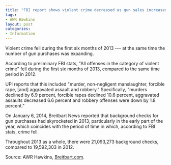```yaml
---
title: "FBI report shows violent crime decreased as gun sales increased"
tags:
- AWR Hawkins
layout: post
categories:
- Information
---
```


Violent crime fell during the first six months of 2013 --- at the same time the number of gun purchases was expanding.

According to preliminary FBI stats, "All offenses in the category of violent crime" fell during the first six months of 2013, compared to the same time period in 2012.

UPI reports that this included "murder, non-negligent manslaughter, forcible rape, \[and\] aggravated assault and robbery." Specifically, "murders declined by 6.9 percent, forcible rapes declined 10.6 percent, aggravated assaults decreased 6.6 percent and robbery offenses were down by 1.8 percent."

On January 6, 2014, Breitbart News reported that background checks for gun purchases had skyrocketed in 2013, particularly in the early part of the year, which coincides with the period of time in which, according to FBI stats, crime fell.

Throughout 2013 as a whole, there were 21,093,273 background checks, compared to 19,592,303 in 2012.

Source: AWR Hawkins, [Breitbart.com](https://www.breitbart.com/Big-Government/2014/02/19/FBI-Report-Shows-Violent-Crime-Decreased-As-Gun-Purchases-Increased).
